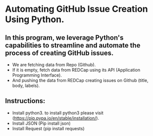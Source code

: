 # Automating GitHub Issue Creation Using Python.
## In this program, we leverage Python's capabilities to streamline and automate the process of creating GitHub issues.

* We are fetching data from Repo (Github).
* If it is empty, fetch data from REDCap using its API (Application Programming Interface).
* And pushing the data from REDCap creating issues on Github (title, body, labels).

## Instructions:
* Install python3. to install python3 please visit (https://pip.pypa.io/en/stable/installation/).
* Install JSON (Pip install json)
* Install Request (pip install requests)
